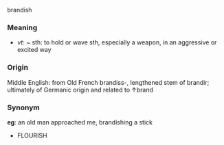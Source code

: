 brandish
### Meaning
+ _vt_:  ~ sth: to hold or wave sth, especially a weapon, in an aggressive or excited way

### Origin

Middle English: from Old French brandiss-, lengthened stem of brandir; ultimately of Germanic origin and related to ↑brand

### Synonym

__eg__: an old man approached me, brandishing a stick

+ FLOURISH


